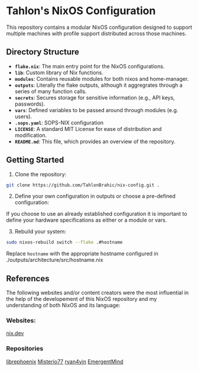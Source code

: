 # Tahlon's NixOS Configuration

This repository contains a modular NixOS configuration designed to support multiple machines with profile support distributed across those machines.

## Directory Structure

- **`flake.nix`**: The main entry point for the NixOS configurations.
- **`lib`**: Custom library of Nix functions.
- **`modules`**: Contains reusable modules for both nixos and home-manager.
- **`outputs`**: Literally the flake outputs, although it aggregrates through a series of many function calls.
- **`secrets`**: Secures storage for sensitive information (e.g., API keys, passwords).
- **`vars`**: Defined variables to be passed around through modules (e.g. users).
- **`.sops.yaml`**: SOPS-NIX configuration
- **`LICENSE`**: A standard MIT License for ease of distribution and modification.
- **`README.md`**: This file, which provides an overview of the repository.

## Getting Started 

1. Clone the repository:

  ```bash
  git clone https://github.com/TahlonBrahic/nix-config.git .
  ```
2. Define your own configuration in outputs or choose a pre-defined configuration:

  If you choose to use an already established configuration it is important to define your hardware specifications as either or a module or vars.

3. Rebuild your system:    

  ```bash
  sudo nixos-rebuild switch --flake .#hostname
  ```

  Replace `hostname` with the appropriate hostname configured in ./outputs/architecture/src/hostname.nix

## References

The following websites and/or content creators were the most influential in the help of the developement of this NixOS repository and my understanding of both NixOS and its language:

### Websites:
[nix.dev](https://nix.dev/tutorials/nix-language)

### Repositories
[librephoenix](https://github.com/librephoenix/nixos-config)
[Misterio77](https://github.com/Misterio77/nix-config)
[ryan4yin](https://github.com/ryan4yin/nix-config)
[EmergentMind](https://github.com/EmergentMind/nix-config)
